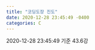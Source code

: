 ```yaml
---
title: "코딩도장 진도"
date: 2020-12-28 23:45:49 -0400
categories: C
---
```


2020-12-28 23:45:49 기준
43.6강

